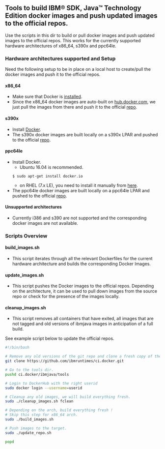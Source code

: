 ## Tools to build IBM® SDK, Java™ Technology Edition docker images and push updated images to the official repos.

Use the scripts in this dir to build or pull docker images and push updated images to the official repos. This works for the currently supported hardware architectures of x86\_64, s390x and ppc64le.

### Hardware architectures supported and Setup

Need the following setup to be in place on a local host to create/pull the docker images and push it to the official repos.

#### x86\_64

* Make sure that Docker is [installed](https://docs.docker.com/engine/installation).
* Since the x86\_64 docker images are auto-built on [hub.docker.com](https://hub.docker.com/r/dinogun/ij), we just pull the images from there and push it to the official [repo](https://hub.docker.com/r/ibmcom/ibmjava).

#### s390x

* Install [Docker](http://www.ibm.com/developerworks/linux/linux390/docker.html).
* The s390x docker images are built locally on a s390x LPAR and pushed to the official [repo](https://hub.docker.com/r/s390x/ibmjava).

#### ppc64le

* Install Docker. 
  * Ubuntu 16.04 is recommended. 
  ```console
  $ sudo apt-get install docker.io
  ```
  * on RHEL (7.x LE), you need to install it manually from [here](http://ftp.unicamp.br/pub/ppc64el/rhel/7_1/docker-ppc64el/).
* The ppc64le docker images are built locally on a ppc64le LPAR and pushed to the official [repo](https://hub.docker.com/r/ppc64le/ibmjava).

#### Unsupported architectures

* Currently i386 and s390 are not supported and the corresponding docker images are not available.

### Scripts Overview

#### build\_images.sh

* This script iterates through all the relevant Dockerfiles for the current hardware architecture and builds the corresponding Docker Images.

#### update\_images.sh

* This script pushes the Docker images to the official repos. Depending on the architecture, it can be used to pull down images from the source repo or check for the presence of the images locally.

#### cleanup\_images.sh

* This script removes all containers that have exited, all images that are not tagged and old versions of ibmjava images in anticipation of a full build.

See example script below to update the official repos.

```bash
#!/bin/bash

# Remove any old versions of the git repo and clone a fresh copy of the runtimes ci.docker repo.
git clone https://github.com/ibmruntimes/ci.docker.git

# Go to the tools dir.
pushd ci.docker/ibmjava/tools

# Login to DockerHub with the right userid
sudo docker login --username=userid

# Cleanup any old images, we will build everything fresh.
sudo ./cleanup_images.sh fclean

# Depending on the arch, build everything fresh !
# Skip this step for x86_64 arch.
sudo ./build_images.sh

# Push images to the target.
sudo ./update_repo.sh

popd
```

